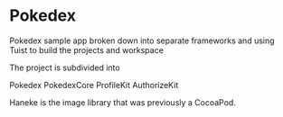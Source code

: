 # Pokedex
Pokedex sample app broken down into separate frameworks and using Tuist to build the projects and workspace

The project is subdivided into 

Pokedex
PokedexCore
ProfileKit
AuthorizeKit

Haneke is the image library that was previously a CocoaPod.
